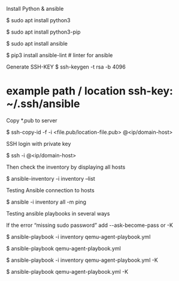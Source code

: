 Install Python & ansible

$ sudo apt install python3

$ sudo apt install python3-pip

$ sudo apt install ansible

$ pip3 install ansible-lint # linter for ansible

Generate SSH-KEY
$ ssh-keygen -t rsa -b 4096
# example path / location ssh-key: ~/.ssh/ansible

Copy *.pub to server

$ ssh-copy-id -f -i <file.pub/location-file.pub> <user>@<ip/domain-host>

SSH login with private key

$ ssh -i <private-key> <user>@<ip/domain-host>

Then check the inventory by displaying all hosts

$ ansible-inventory -i inventory –list

Testing Ansible connection to hosts

$ ansible -i inventory all -m ping

Testing ansible playbooks in several ways

If the error “missing sudo password” add --ask-become-pass or -K

$ ansible-playbook -i inventory qemu-agent-playbook.yml

$ ansible-playbook qemu-agent-playbook.yml

$ ansible-playbook -i inventory qemu-agent-playbook.yml -K

$ ansible-playbook qemu-agent-playbook.yml -K

